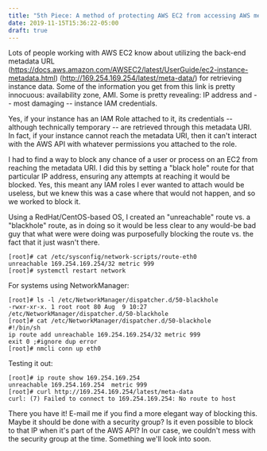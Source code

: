 ```yaml
---
title: "5th Piece: A method of protecting AWS EC2 from accessing AWS meta-data URI"
date: 2019-11-15T15:36:22-05:00
draft: true
---
```


Lots of people working with AWS EC2 know about utilizing the back-end metadata URL (https://docs.aws.amazon.com/AWSEC2/latest/UserGuide/ec2-instance-metadata.html) (http://169.254.169.254/latest/meta-data/) for retrieving instance data. Some of the information you get from this link is pretty innocuous: availability zone, AMI. Some is pretty revealing: IP address and -- most damaging -- instance IAM credentials.

Yes, if your instance has an IAM Role attached to it, its credentials -- although technically temporary -- are retrieved through this metadata URI. In fact, if your instance cannot reach the metadata URI, then it can't interact with the AWS API with whatever permissions you attached to the role.


I had to find a way to block any chance of a user or process on an EC2 from reaching the metadata URI. I did this by setting a "black hole" route for that particular IP address, ensuring any attempts at reaching it would be blocked. Yes, this meant any IAM roles I ever wanted to attach would be useless, but we knew this was a case where that would not happen, and so we worked to block it.

Using a RedHat/CentOS-based OS, I created an "unreachable" route vs. a "blackhole" route, as in doing so it would be less clear to any would-be bad guy that what were were doing was purposefully blocking the route vs. the fact that it just wasn't there.

```
[root]# cat /etc/sysconfig/network-scripts/route-eth0
unreachable 169.254.169.254/32 metric 999
[root]# systemctl restart network
```

For systems using NetworkManager:

```
[root]# ls -l /etc/NetworkManager/dispatcher.d/50-blackhole
-rwxr-xr-x. 1 root root 80 Aug  9 10:27 /etc/NetworkManager/dispatcher.d/50-blackhole
[root]# cat /etc/NetworkManager/dispatcher.d/50-blackhole
#!/bin/sh
ip route add unreachable 169.254.169.254/32 metric 999
exit 0 ;#ignore dup error
[root]# nmcli conn up eth0
```

Testing it out:

```
[root]# ip route show 169.254.169.254
unreachable 169.254.169.254  metric 999
[root]# curl http://169.254.169.254/latest/meta-data
curl: (7) Failed to connect to 169.254.169.254: No route to host
```

There you have it! E-mail me if you find a more elegant way of blocking this. Maybe it should be done with a security group? Is it even possible to block to that IP when it's part of the AWS API? In our case, we couldn't mess with the security group at the time. Something we'll look into soon.